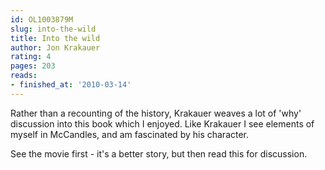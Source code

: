 ```yaml
---
id: OL1003879M
slug: into-the-wild
title: Into the wild
author: Jon Krakauer
rating: 4
pages: 203
reads:
- finished_at: '2010-03-14'
---
```

Rather than a recounting of the history, Krakauer weaves a lot of 'why' discussion into this book which I enjoyed. Like Krakauer I see elements of myself in McCandles, and am fascinated by his character.

See the movie first - it's a better story, but then read this for discussion.
